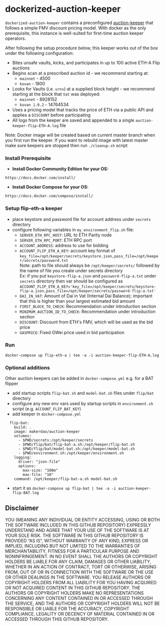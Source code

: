 # dockerized-auction-keeper

`dockerized-auction-keeper` contains a preconfigured [auction-keeper](https://github.com/makerdao/auction-keeper) that follows a simple FMV discount pricing model. With docker as the only prerequisite, this instance is well-suited for first-time auction keeper operators.

After following the setup procedure below, this keeper works out of the box under the following configuration:
- Bites unsafe vaults, kicks, and participates in up to 100 active ETH-A Flip auctions
- Begins scan at a prescribed auction id - we recommend starting at:
  - `mainnet` - 4500
  - `kovan` - 1800
- Looks for Vaults (i.e. `urns`) at a supplied block height - we recommend starting at the block that `Vat` was deployed:
  - `mainnet` - 8928152
  - `kovan 1.0.2` - 14764534
- Uses a pricing model that tracks the price of ETH via a public API and applies a `DISCOUNT` before participating
- All logs from the keeper are saved and appended to a single `auction-keeper-flip-ETH-A.log` file

Note: Docker image will be created based on current master branch when you first run the keeper. If you want to rebuild image
with latest master make sure keepers are stopped then run `./cleanup.sh` script

### Install Prerequisite

- **Install Docker Community Edition for your OS:**
```
https://docs.docker.com/install/
```
- **Install Docker Compose for your OS:**
```
https://docs.docker.com/compose/install/
```

### Setup flip-eth-a keeper

- place keystore and password file for account address under `secrets` directory
- configure following variables in `my_environment_flip.sh` file:
    - `SERVER_ETH_RPC_HOST`: URL to ETH Parity node  
    - `SERVER_ETH_RPC_PORT`: ETH RPC port  
    - `ACCOUNT_ADDRESS`: address to use for bidding
    - `ACCOUNT_FLIP_ETH_A_KEY`: account key format of `key_file=/opt/keeper/secrets/keystore.json,pass_file=/opt/keeper/secrets/password.txt`  
    Note: path to file should always be `/opt/keeper/secrets/` followed by the name of file you create under secrets directory  
    Ex: if you put `keystore-flip-a.json` and `password-flip-a.txt` under `secrets` directory then var should be configured as
    `ACCOUNT_FLIP_ETH_A_KEY='key_file=/opt/keeper/secrets/keystore-flip-a.json,pass_file=/opt/keeper/secrets/password-flip-a.txt'`
    - `DAI_IN_VAT`: Amount of Dai in Vat (Internal Dai Balance); important that this is higher than your largest estimated bid amount
    - `FIRST_BLOCK_TO_CHECK`: Recommendation under introduction section
    - `MINIMUM_AUCTION_ID_TO_CHECK`: Recommendation under introduction section
    - `DISCOUNT`: Discount from ETH's FMV, which will be used as the bid price
    - `GASPRICE`: Fixed GWei price used in bid participation

### Run

`docker-compose up flip-eth-a | tee -a -i auction-keeper-flip-ETH-A.log`

### Optional additions

Other auction keepers can be added in `docker-compose.yml` e.g. for a BAT flipper
- add startup scripts `flip-bat.sh` and `model-bat.sh` files under `flip/bat` directory
- configure any new env vars used by startup scripts in `environment.sh` script (e.g. `ACCOUNT_FLIP_BAT_KEY`)
- add keeper in `docker-compose.yml`
```
  flip-bat:
    build: .
    image: makerdao/auction-keeper
    volumes:
      - $PWD/secrets:/opt/keeper/secrets
      - $PWD/flip/bat/flip-bat-a.sh:/opt/keeper/flip-bat.sh
      - $PWD/flip/bat/model-bat.sh:/opt/keeper/model-bat.sh
      - $PWD/environment.sh:/opt/keeper/environment.sh
    logging:
      driver: "json-file"
      options:
        max-size: "100m"
        max-file: "10" 
    command: /opt/keeper/flip-bat-a.sh model-bat.sh
```
- start it as `docker-compose up flip-bat | tee -a -i auction-keeper-flip-BAT.log`

## Disclaimer
YOU (MEANING ANY INDIVIDUAL OR ENTITY ACCESSING, USING OR BOTH THE SOFTWARE INCLUDED IN THIS GITHUB REPOSITORY) EXPRESSLY UNDERSTAND AND AGREE THAT YOUR USE OF THE SOFTWARE IS AT YOUR SOLE RISK. THE SOFTWARE IN THIS GITHUB REPOSITORY IS PROVIDED “AS IS”, WITHOUT WARRANTY OF ANY KIND, EXPRESS OR IMPLIED, INCLUDING BUT NOT LIMITED TO THE WARRANTIES OF MERCHANTABILITY, FITNESS FOR A PARTICULAR PURPOSE AND NONINFRINGEMENT. IN NO EVENT SHALL THE AUTHORS OR COPYRIGHT HOLDERS BE LIABLE FOR ANY CLAIM, DAMAGES OR OTHER LIABILITY, WHETHER IN AN ACTION OF CONTRACT, TORT OR OTHERWISE, ARISING FROM, OUT OF OR IN CONNECTION WITH THE SOFTWARE OR THE USE OR OTHER DEALINGS IN THE SOFTWARE. YOU RELEASE AUTHORS OR COPYRIGHT HOLDERS FROM ALL LIABILITY FOR YOU HAVING ACQUIRED OR NOT ACQUIRED CONTENT IN THIS GITHUB REPOSITORY. THE AUTHORS OR COPYRIGHT HOLDERS MAKE NO REPRESENTATIONS CONCERNING ANY CONTENT CONTAINED IN OR ACCESSED THROUGH THE SERVICE, AND THE AUTHORS OR COPYRIGHT HOLDERS WILL NOT BE RESPONSIBLE OR LIABLE FOR THE ACCURACY, COPYRIGHT COMPLIANCE, LEGALITY OR DECENCY OF MATERIAL CONTAINED IN OR ACCESSED THROUGH THIS GITHUB REPOSITORY.
